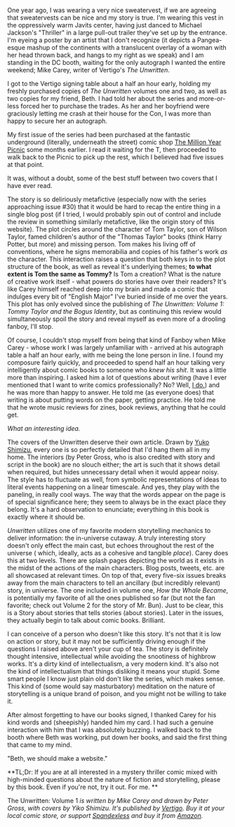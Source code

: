 One year ago, I was wearing a very nice sweatervest, if we are agreeing that sweatervests can be nice and my story is true.  I'm wearing this vest in the oppressively warm Javits center, having just danced to Michael Jackson's "Thriller" in a large pull-out trailer they've set up by the entrance. I'm eyeing a poster by an artist that I don't recognize (it depicts a Pangea-esque mashup of the continents with a translucent overlay of a woman with her head thrown back, and hangs to my right as we speak) and I am standing in the DC booth, waiting for the only autograph I wanted the entire weekend; Mike Carey, writer of Vertigo's *The Unwritten*. 

I got to the Vertigo signing table about a half an hour early, holding my freshly purchased copies of *The Unwritten* volumes one and two, as well as two copies for my friend, Beth. I had told her about the series and more-or-less forced her to purchase the trades. As her and her boyfriend were graciously letting me crash at their house for the Con, I was more than happy to secure her an autograph. 

My first issue of the series had been purchased at the fantastic underground (literally, underneath the street) comic shop [The Million Year Picnic](http://www.URL.com) some months earlier. I read it waiting for the T, then proceeded to walk back to the Picnic to pick up the rest, which I believed had five issues at that point. 

It was, without a doubt, some of the best stuff between two covers that I have ever read.

The story is so deliriously metafictive (especially now with the series approaching issue #30) that it would be hard to recap the entire thing in a single blog post (if I tried, I would probably spin out of control and include the review in something similarly metafictive, like the origin story of this website). The plot circles around the character of Tom Taylor, son of Wilson Taylor, famed children's author of the "Thomas Taylor" books (think Harry Potter, but more) and missing person. Tom makes his living off of conventions, where he signs memorabilia and copies of his father's work *as* the character. This interaction raises a question that both keys in to the plot structure of the book, as well as reveal it's underlying themes; **to what extent is Tom the same as Tommy?** Is Tom a creation? What is the nature of creative work itself - what powers do stories have over their readers? It's like Carey himself reached deep into my brain and made a comic that indulges every bit of "English Major" I've buried inside of me over the years. This plot has only evolved since the publishing of *The Unwritten: Volume 1: Tommy Taylor and the Bogus Identity*, but as continuing this review would simultaneously spoil the story and reveal myself as even more of a drooling fanboy, I'll stop. 

Of course, I couldn't stop myself from being that kind of Fanboy when Mike Carey - whose work I was largely unfamiliar with - arrived at his autograph table a half an hour early, with me being the lone person in line. I found my composure fairly quickly, and proceeded to spend half an hour talking very intelligently about comic books to someone who *knew his shit*. It was a little more than inspiring. I asked him a lot of questions about writing (have I ever mentioned that I want to write comics professionally? No? Well, [I do.](http://www.ajarcomics.com)) and he was more than happy to answer. He told me (as everyone does) that writing is about putting words on the paper, getting practice. He told me that he wrote music reviews for zines, book reviews, anything that he could get. 

*What an interesting idea.*


The covers of the Unwritten deserve their own article. Drawn by [Yuko Shimizu](http://www.yukoart.com), every one is so perfectly detailed that I'd hang them all in my home. The interiors (by Peter Gross, who is also credited with story and script in the book) are no slouch either; the art is such that it shows detail when required, but hides unnecessary detail when it would appear noisy. The style has to fluctuate as well, from symbolic representations of ideas to literal events happening on a linear timescale. And yes, they play with the paneling, in really cool ways. The way that the words appear on the page is of special significance here; they seem to always be in the exact place they belong. It's a hard observation to enunciate; everything in this book is exactly where it should be. 

*Unwritten* utilizes one of my favorite modern storytelling mechanics to deliver information: the in-universe cutaway. A truly interesting story doesn't only effect the main cast, but echoes throughout the rest of the universe ( which, ideally, acts as a cohesive and tangible *place*). Carey does this at two levels. There are splash pages depicting the world as it exists in the midst of the actions of the main characters. Blog posts, tweets, etc. are all showcased at relevant times. On top of that, every five-six issues breaks away from the main characters to tell an ancillary (but incredibly relevant) story, in universe. The one included in volume one, *How the Whale Became*, is potentially my favorite of all the ones published so far (but not the fan favorite; check out Volume 2 for the story of Mr. Bun). Just to be clear, this is a Story about stories that tells stories (about stories).  Later in the issues, they actually begin to talk about comic books. Brilliant. 

I can conceive of a person who doesn't like this story. It's not that it is low on action or story, but it may not be sufficiently driving enough if the questions I raised above aren't your cup of tea. The story is definitely thought intensive, intellectual while avoiding the snootiness of highbrow works. It's a dirty kind of intellectualism, a very modern kind. It's also not the kind of intellectualism that things disliking it means your stupid. Some smart people I know just plain old don't like the series, which makes sense. This kind of (some would say masturbatory) meditation on the nature of storytelling is a unique brand of poison, and you might not be willing to take it. 

After almost forgetting to have our books signed, I thanked Carey for his kind words and (sheepishly) handed him my card. I had such a genuine interaction with him that I was absolutely buzzing. I walked back to the booth where Beth was working, put down her books, and said the first thing that came to my mind. 

"Beth, we should make a website." 

**TL;Dr: If you are at all interested in a mystery thriller comic mixed with high-minded questions about the nature of fiction and storytelling, please by this book. Even if you're not, try it out. For me. **

The Unwritten: Volume 1 *is written by Mike Carey and drawn by Peter Gross, with covers by Yiko Shimizu. It's published by [Vertigo](http://www.http://www.dccomics.com/vertigo/.com). Buy it at your local comic store, or support [Spandexless](http://www.spandexless.com) and buy it from [Amazon](http://www.amazon.com/Unwritten-Vol-Tommy-Taylor-Identity/dp/1401225659).*


